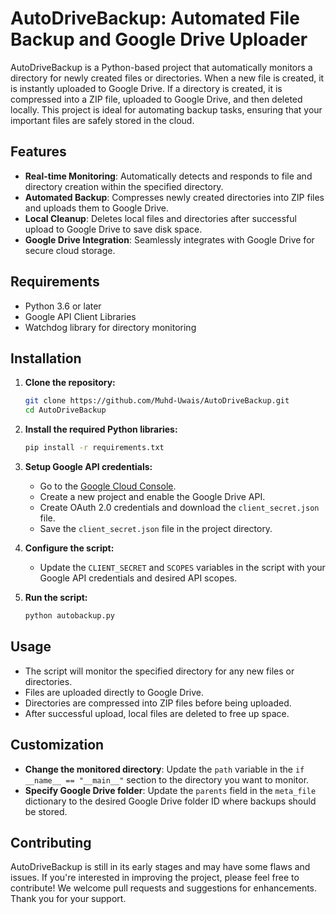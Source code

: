 # AutoDriveBackup: Automated File Backup and Google Drive Uploader

AutoDriveBackup is a Python-based project that automatically monitors a directory for newly created files or directories. When a new file is created, it is instantly uploaded to Google Drive. If a directory is created, it is compressed into a ZIP file, uploaded to Google Drive, and then deleted locally. This project is ideal for automating backup tasks, ensuring that your important files are safely stored in the cloud.

## Features

- **Real-time Monitoring**: Automatically detects and responds to file and directory creation within the specified directory.
- **Automated Backup**: Compresses newly created directories into ZIP files and uploads them to Google Drive.
- **Local Cleanup**: Deletes local files and directories after successful upload to Google Drive to save disk space.
- **Google Drive Integration**: Seamlessly integrates with Google Drive for secure cloud storage.

## Requirements

- Python 3.6 or later
- Google API Client Libraries
- Watchdog library for directory monitoring

## Installation

1. **Clone the repository:**

    ```bash
    git clone https://github.com/Muhd-Uwais/AutoDriveBackup.git
    cd AutoDriveBackup
    ```

2. **Install the required Python libraries:**

    ```bash
    pip install -r requirements.txt
    ```

3. **Setup Google API credentials:**

    - Go to the [Google Cloud Console](https://console.cloud.google.com/).
    - Create a new project and enable the Google Drive API.
    - Create OAuth 2.0 credentials and download the `client_secret.json` file.
    - Save the `client_secret.json` file in the project directory.

4. **Configure the script:**

    - Update the `CLIENT_SECRET` and `SCOPES` variables in the script with your Google API credentials and desired API scopes.

5. **Run the script:**

    ```bash
    python autobackup.py
    ```

## Usage

- The script will monitor the specified directory for any new files or directories.
- Files are uploaded directly to Google Drive.
- Directories are compressed into ZIP files before being uploaded.
- After successful upload, local files are deleted to free up space.

## Customization

- **Change the monitored directory**: Update the `path` variable in the `if __name__ == "__main__"` section to the directory you want to monitor.
- **Specify Google Drive folder**: Update the `parents` field in the `meta_file` dictionary to the desired Google Drive folder ID where backups should be stored.

## Contributing

AutoDriveBackup is still in its early stages and may have some flaws and issues. If you're interested in improving the project, please feel free to contribute! We welcome pull requests and suggestions for enhancements. Thank you for your support.
